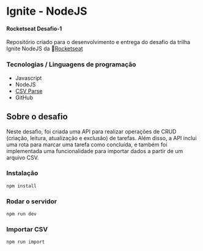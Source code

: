 # Ignite - NodeJS

#### Rocketseat Desafio-1

Repositório criado para o desenvolvimento e entrega do desafio da trilha Ignite NodeJS da 💜[Rocketseat](https://www.rocketseat.com.br/)

### Tecnologias / Linguagens de programação

- Javascript
- NodeJS
- [CSV Parse](https://csv.js.org/)
- GitHub

## Sobre o desafio

Neste desafio, foi criada uma API para realizar operações de CRUD (criação, leitura, atualização e exclusão) de tarefas. Além disso, a API inclui uma rota para marcar uma tarefa como concluída, e também foi implementada uma funcionalidade para importar dados a partir de um arquivo CSV.

### Instalação

    npm install

### Rodar o servidor

    npm run dev

### Importar CSV
    npm run import
